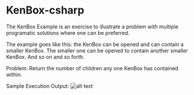 # KenBox-csharp

The KenBox Example is an exercise to illustrate a problem with multiple programatic solutions where one can be preferred.

The example goes like this: the KenBox can be opened and can contain a smaller KenBox. The smaller one can be opened to contain another smaller KenBox. And so on and so forth. 

Problem: Return the number of children any one KenBox has contained within.

Sample Execution Output: 
![alt text][gif]

[gif]: Kenbox-csharp_ScreenRecording.gif "KenBox-csharp GIF"
